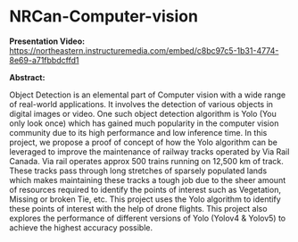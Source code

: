 # NRCan-Computer-vision

**Presentation Video:** https://northeastern.instructuremedia.com/embed/c8bc97c5-1b31-4774-8e69-a71fbbdcffd1

**Abstract:**

Object Detection is an elemental part of Computer vision with a wide range of real-world applications. It involves the detection of various objects in digital images or video. One such object detection algorithm is Yolo (You only look once) which has gained much popularity in the computer vision community due to its high performance and low inference time. In this project, we propose a proof of concept of how the Yolo algorithm can be leveraged to improve the maintenance of railway tracks operated by Via Rail Canada. Via rail operates approx 500 trains running on 12,500 km of track. These tracks pass through long stretches of sparsely populated lands which makes maintaining these tracks a tough job due to the sheer amount of resources required to identify the points of interest such as Vegetation, Missing or broken Tie, etc. This project uses the Yolo algorithm to identify these points of interest with the help of drone flights. This project also explores the performance of different versions of Yolo (Yolov4 & Yolov5) to achieve the highest accuracy possible. 

